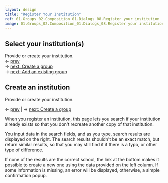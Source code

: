```yaml
---
layout: design
title: "Register Your Institution"
ref: 01.Groups_02.Composition_01.Dialogs_08.Register your institution
image: 01.Groups_02.Composition_01.Dialogs_08.Register your institution.png
---
```


## <span class="color-thread" style="background-color: #aaf"></span> Select your institution(s)
Provide or create your institution.  
← [prev](03.Activities_02.Participation_g.Sessions_a.Empty)  
→ [next: Create a group](01.Groups_02.Composition_o.Managed)  
→ [next: Add an existing group](01.Groups_02.Composition_o.Managed)

## <span class="color-thread" style="background-color: #aaf"></span> Create an institution
Provide or create your institution.  

← [prev](03.Activities_02.Participation_g.Sessions_a.Empty) |
→ [next: Create a group](01.Groups_Edit_02.Create-group)

When you register an institution, this page lets you search if your institution already exists so that you don't recreate another copy of that institution.

You input data in the search fields, and as you type, search results are displayed on the right. The search results shouldn't be an exact match, but return similar results, so that you may still find it if there is a typo, or other type of difference.

If none of the results are the correct school, the link at the bottom makes it possible to create a new one using the data provided on the left column. If some information is missing, an error will be displayed, otherwise, a simple confirmation popup.
